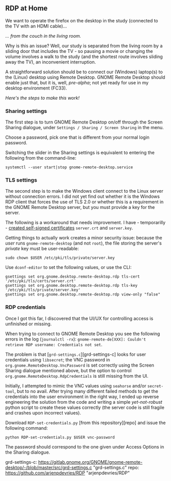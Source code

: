 ## RDP at Home

We want to operate the firefox on the desktop in the study (connected
to the TV with an HDMI cable)...

_... from the couch in the living room._

Why is this an issue? Well, our study is separated from the living
room by a sliding door that includes the TV - so pausing a movie or
changing the volume involves a walk to the study (and the shortest
route involves sliding away the TV), an inconvenient interruption.

A straightforward solution should be to connect our (Windows)
laptop(s) to the (Linux) desktop using Remote Desktop. GNOME Remote
Desktop should enable just that, but it is, well, _pre-alpha_; not yet
ready for use in my desktop environment (FC33).

_Here's the steps to make this work!_

### Sharing settings

The first step is to turn GNOME Remote Desktop on/off through the
Screen Sharing dialogue, under `Settings / Sharing / Screen Sharing`
in the menu. 

Choose a password, pick one that is different from your normal login
password.

Switching the slider in the Sharing settings is equivalent to
entering the following from the command-line:

    systemctl --user start|stop gnome-remote-desktop.service

### TLS settings

The second step is to make the Windows client connect to the Linux
server without connection errors. I did not yet find out whether it is
the Windows RDP client that forces the use of TLS 2.0 or whether this
is a requirement in the GNOME Remote Desktop server, but you must
provide a key for the server.

The following is a workaround that needs improvement. I have -
temporarilly - [created self-signed certificates](keys.md)
`server.crt` and `server.key`. 

Getting things to actually work creates a minor security issue:
because the _user_ runs `gnome-remote-desktop` (and not `root`), 
the file storing the server's _private_ key must be user-readable:

    sudo chown $USER /etc/pki/tls/private/server.key

Use `dconf-editor` to set the following values, or use the CLI:

    gsettings set org.gnome.desktop.remote-desktop.rdp tls-cert  '/etc/pki/tls/certs/server.crt'
    gsettings set org.gnome.desktop.remote-desktop.rdp tls-key   '/etc/pki/tls/private/server.key'
    gsettings set org.gnome.desktop.remote-desktop.rdp view-only "false"

### RDP credentials

Once I got this far, I discovered that the UI/UX for controlling
access is unfinished or missing.

When trying to connect to GNOME Remote Desktop you see the following
errors in the log (`journalctl -rx`): 
`gnome-remote-de[XXX]: Couldn't retrieve RDP username: Credentials not set`.

The problem is that 
[`grd-settings.c`][grd-settings-c]
looks for user credentials using `libsecret`; the VNC password in
`org.gnome.RemoteDesktop.VncPassword` is set correctly using the
Screen Sharing dialogue mentioned above, but the option to control
`org.gnome.RemoteDesktop.RdpCredentials` is still missing from the
UI.

Initially, I attempted to mimic the VNC values using `seahorse` and/or
`secret-tool`, but to no avail. After trying many different failed
methods to get the credentials into the user environment in the right
way, I ended up reverse engineering the solution from the code and
writing a simple _yet-not-robust_ python script to create these
values correctly (the server code is still fragile and crashes upon
incorrect values).

Download `RDP-set-credentials.py` [from this repository][repo] and
issue the following command:

    python RDP-set-credentials.py $USER vnc-password

The password should correspond to the one given under Access Options
in the Sharing dialogue.

grd-settings-c:	https://gitlab.gnome.org/GNOME/gnome-remote-desktop/-/blob/master/src/grd-settings.c	"grd-settings.c"
repo:			https://github.com/arjenpdevries/RDP													"arjenpdevries/RDP"
